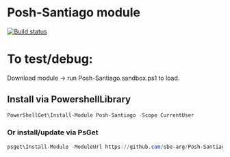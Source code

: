 Posh-Santiago module
===================

[![Build status](https://ci.appveyor.com/api/projects/status/kcseeaec8602rj4l?svg=true)](https://ci.appveyor.com/project/sbe-arg/posh-santiago)

# To test/debug:
Download module -> run Posh-Santiago.sandbox.ps1 to load.

## Install via PowershellLibrary
```powershell
PowerShellGet\Install-Module Posh-Santiago -Scope CurrentUser
```
### Or install/update via PsGet
```powershell
psget\Install-Module -ModuleUrl https://github.com/sbe-arg/Posh-Santiago/archive/master.zip # -update
```

